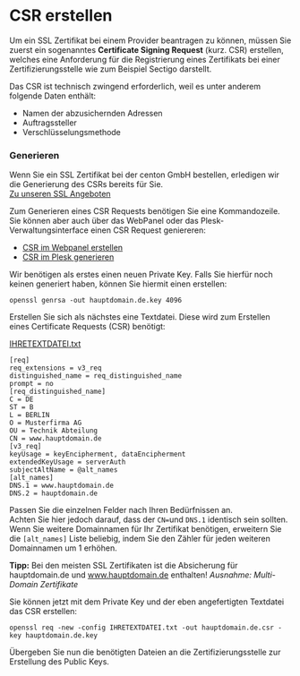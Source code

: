 # CSR erstellen

Um ein SSL Zertifikat bei einem Provider beantragen zu können, müssen Sie zuerst ein sogenanntes **Certificate Signing Request** (kurz. CSR) erstellen, welches eine Anforderung für die Registrierung eines Zertifikats bei einer Zertifizierungsstelle wie zum Beispiel Sectigo darstellt.

Das CSR ist technisch zwingend erforderlich, weil es unter anderem folgende Daten enthält:

* Namen der abzusichernden Adressen
* Auftragssteller
* Verschlüsselungsmethode

### Generieren <a href="#generieren" id="generieren"></a>

Wenn Sie ein SSL Zertifikat bei der centon GmbH bestellen, erledigen wir die Generierung des CSRs bereits für Sie.\
[Zu unseren SSL Angeboten](https://www.centron.de/ssl-zertifikate/)

Zum Generieren eines CSR Requests benötigen Sie eine Kommandozeile. Sie können aber auch über das WebPanel oder das Plesk-Verwaltungsinterface einen CSR Request geniereren:

* [CSR im Webpanel erstellen](https://wiki8.centron.de/webhosting/interfaces/webpanel/website/manage/ssl/csr)
* [CSR im Plesk generieren](https://docs.plesk.com/de-DE/obsidian/customer-guide/websites-und-domains/sichern-von-verbindungen-mit-ssltlszertifikaten/kauf-eines-ssltlszertifikats-%C3%BCber-eine-zertifizierungsstelle.74685/)

Wir benötigen als erstes einen neuen Private Key. Falls Sie hierfür noch keinen generiert haben, können Sie hiermit einen erstellen:

```
openssl genrsa -out hauptdomain.de.key 4096 
```

Erstellen Sie sich als nächstes eine Textdatei. Diese wird zum Erstellen eines Certificate Requests (CSR) benötigt:

[IHRETEXTDATEI.txt](https://wiki8.centron.de/_export/code/ssl/csr?codeblock=1)

```
[req]
req_extensions = v3_req
distinguished_name = req_distinguished_name
prompt = no
[req_distinguished_name]
C = DE
ST = B
L = BERLIN
O = Musterfirma AG
OU = Technik Abteilung
CN = www.hauptdomain.de
[v3_req]
keyUsage = keyEncipherment, dataEncipherment
extendedKeyUsage = serverAuth
subjectAltName = @alt_names
[alt_names]
DNS.1 = www.hauptdomain.de
DNS.2 = hauptdomain.de
```

Passen Sie die einzelnen Felder nach Ihren Bedürfnissen an.\
Achten Sie hier jedoch darauf, dass der `CN=`und `DNS.1` identisch sein sollten. Wenn Sie weitere Domainnamen für Ihr Zertifikat benötigen, erweitern Sie die `[alt_names]` Liste beliebig, indem Sie den Zähler für jeden weiteren Domainnamen um 1 erhöhen.

**Tipp:** Bei den meisten SSL Zertifikaten ist die Absicherung für hauptdomain.de und www.hauptdomain.de enthalten! _Ausnahme: Multi-Domain Zertifikate_

Sie können jetzt mit dem Private Key und der eben angefertigten Textdatei das CSR erstellen:

```
openssl req -new -config IHRETEXTDATEI.txt -out hauptdomain.de.csr -key hauptdomain.de.key 
```

Übergeben Sie nun die benötigten Dateien an die Zertifizierungsstelle zur Erstellung des Public Keys.
